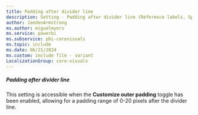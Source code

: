 ```yaml
---
title: Padding after divider line
description: Setting - Padding after divider line (Reference labels, Spacing, Padding after divider line)
author: JaedenArmstrong
ms.author: miguelmyers
ms.service: powerbi
ms.subservice: pbi-corevisuals
ms.topic: include
ms.date: 06/21/2024
ms.custom: include file - variant
LocalizationGroup: core-visuals
---
```

##### Padding after divider line

This setting is accessible when the **Customize outer padding** toggle has been enabled, allowing for a padding range of 0-20 pixels after the divider line.
